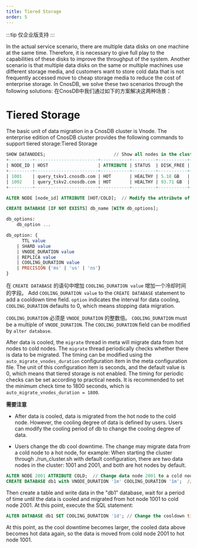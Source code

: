 ```yaml
---
title: Tiered Storage
order: 5
---
```


:::tip
仅企业版支持
:::

In the actual service scenario, there are multiple data disks on one machine at the same time. Therefore, it is necessary to give full play to the capabilities of these disks to improve the throughput of the system.
Another scenario is that multiple data disks on the same or multiple machines use different storage media, and customers want to store cold data that is not frequently accessed move to cheap storage media to reduce the cost of enterprise storage.
In CnosDB, we solve these two scenarios through the following solutions:
在CnosDB中我们通过如下的方案解决这两种场景：

# Tiered Storage

The basic unit of data migration in a CnosDB cluster is Vnode. The enterprise edition of CnosDB cluster provides the following commands to support tiered storage:Tiered Storage

```SQL
SHOW DATANODES;                          // Show all nodes in the cluster
+---------+------------------------+-----------+---------+-----------+------------+---------------------+
| NODE_ID | HOST                   | ATTRIBUTE | STATUS  | DISK_FREE | DISK_TOTAL | LAST_UPDATED_TIME   |
+---------+------------------------+-----------+---------+-----------+------------+---------------------+
| 1001    | query_tskv1.cnosdb.com | HOT       | HEALTHY | 5.18 GB   | 7.37 GB    | 2023-06-05 02:30:22 |
| 1002    | query_tskv2.cnosdb.com | HOT       | HEALTHY | 93.71 GB  | 240.11 GB  | 2023-06-05 02:30:19 |
+---------+------------------------+-----------+---------+-----------+------------+---------------------+

ALTER NODE [node_id] ATTRIBUTE [HOT/COLD];  // Modify the attribute of the node
```

```SQL
CREATE DATABASE [IF NOT EXISTS] db_name [WITH db_options];

db_options:
    db_option ...

db_option: {
      TTL value
    | SHARD value
    | VNODE_DURATION value
    | REPLICA value
    | COOLING_DURATION value
    | PRECISION {'ms' | 'us' | 'ns'}
}
```

在 `CREATE DATABASE` 的语句中增加 `COOLING_DURATION value` 增加一个冷却时间的字段。 Add `COOLING_DURATION value` to the `CREATE DATABASE` statement to add a cooldown time field. `option` indicates the interval for data cooling, `COOLING_DURATION` defaults to 0, which means stopping data migration.

`COOLING_DURATION` 必须是 `VNODE_DURATION` 的整数倍。 `COOLING_DURATION` must be a multiple of `VNODE_DURATION`. The `COOLING_DURATION` field can be modified by `alter database`.

After data is cooled, the `migrate` thread in meta will migrate data from hot nodes to cold nodes. The `migrate` thread periodically checks whether there is data to be migrated. The timing can be modified using the `auto_migrate_vnodes_duration` configuration item in the meta configuration file. The unit of this configuration item is seconds, and the default value is 0, which means that tiered storage is not enabled. The timing for periodic checks can be set according to practical needs. It is recommended to set the minimum check time to 1800 seconds, which is `auto_migrate_vnodes_duration = 1800`.

**需要注意**

- After data is cooled, data is migrated from the hot node to the cold node. However, the cooling degree of data is defined by users. Users can modify the cooling period of db to change the cooling degree of data.

- Users change the db cool downtime. The change may migrate data from a cold node to a hot node, for example:
  When starting the cluster through ./run_cluster.sh with default configuration, there are two data nodes in the cluster: 1001 and 2001, and both are hot nodes by default.

```SQL
ALTER NODE 2001 ATTRIBUTE COLD;  // Change data node 2001 to a cold node
CREATE DATABASE db1 with VNODE_DURATION '1m' COOLING_DURATION '1m';  // Create a database named "db1" on node 1001 with VNODE_DURATION and COOLING_DURATION both set to 1 minute
```

Then create a table and write data in the "db1" database, wait for a period of time until the data is cooled and migrated from hot node 1001 to cold node 2001. At this point, execute the SQL statement:

```SQL
ALTER DATABASE db1 SET COOLING_DURATION '1d'; // Change the cooldown time of database "db1" from 1 minute to 1 day
```

At this point, as the cool downtime becomes larger, the cooled data above becomes hot data again, so the data is moved from cold node 2001 to hot node 1001.
